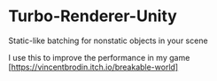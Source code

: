 # Turbo-Renderer-Unity
Static-like batching for nonstatic objects in your scene

I use this to improve the performance in my game [https://vincentbrodin.itch.io/breakable-world] 
